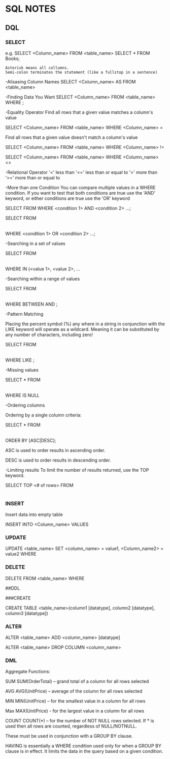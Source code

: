 # SQL NOTES

## DQL

### SELECT
e.g.  SELECT <Column_name> FROM <table_name>
      SELECT * FROM Books;

    Asterisk means all collumns.
    Semi-colon terminates the statement (like a fullstop in a sentence)

-Alisasing Column Names
  SELECT <Column_name> AS <alias> FROM <table_name>

-Finding Data You Want
  SELECT <Column_name> FROM <table_name> WHERE <Condition>;

-Equality Operator
  Find all rows that a given value matches a column's value

  SELECT <Column_name> FROM <table_name> WHERE <Column_name> = <value>

  Find all rows that a given value doesn't match a column's value

  SELECT <Column_name> FROM <table_name> WHERE <Column_name> != <value>

  SELECT <Column_name> FROM <table_name> WHERE <Column_name> <> <value>

-Relational Operator
  '<' less than
  '<=' less than or equal to
  '>' more than
  '>=' more than or equal to

-More than one Condition
You can compare multiple values in a WHERE condition. If you want to test that both conditions are true use the 'AND' keyword, or either conditions are true use the 'OR' keyword

SELECT <columns> FROM <table> WHERE <condition 1> AND <condition 2> ...;

SELECT <columns> FROM <table> WHERE <condition 1> OR <condition 2> ...;

-Searching in a set of values

  SELECT <columns> FROM <table> WHERE <column> IN (<value 1>, <value 2>, ...

-Searching within a range of values

  SELECT <columns> FROM <table> WHERE <column> BETWEEN <lesser value> AND <greater value>;

-Pattern Matching

  Placing the percent symbol (%) any where in a string in conjunction with the LIKE keyword will operate as a wildcard. Meaning it can be substituted by any number of characters, including zero!

  SELECT <columns> FROM <table> WHERE <column> LIKE <pattern>;

-Missing values

  SELECT * FROM <table> WHERE <column> IS NULL

-Ordering columns

  Ordering by a single column criteria:

  SELECT * FROM <table name> ORDER BY <column> [ASC|DESC];

  ASC is used to order results in ascending order.

  DESC is used to order results in descending order.

-Limiting results
  To limit the number of results returned, use the TOP keyword.

  SELECT TOP <# of rows> <columns> FROM <table>
### INSERT

  Insert data into empty table

  INSERT INTO <Column_name>
  VALUES <DATA>

### UPDATE

  UPDATE <table_name>
  SET <column_name> = value1, <Column_name2> = value2
  WHERE <Condition>

### DELETE

DELETE FROM <table_name>
WHERE <condition>

##DDL

###CREATE

  CREATE TABLE <table_name>(column1 [datatype], column2 [datatype], column3 [datatype])

### ALTER

  ALTER <table_name>
  ADD <column_name> [datatype]

  ALTER <table_name>
  DROP COLUMN <column_name>

### DML

Aggregate Functions:

SUM SUM(OrderTotal) – grand total of a column for all rows selected

AVG AVG(UnitPrice) – average of the column for all rows selected

MIN MIN(UnitPrice) – for the smallest value in a column for all rows

Max MAX(UnitPrice) - for the largest value in a column for all rows

COUNT COUNT(*) – for the number of NOT NULL rows selected. If * is used then all rows are counted, regardless of NULL/NOTNULL.

These must be used in conjunction with a GROUP BY clause.

HAVING is essentially a WHERE condition used only for when a GROUP BY clause is in effect. It limits the data in the query based on a given condition.
